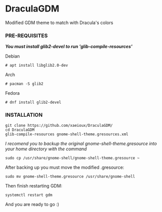# DraculaGDM
Modified GDM theme to match with Dracula's colors

### PRE-REQUISITES
***You must install glib2-devel to run 'glib-compile-resources'***

Debian
```
# apt install libglib2.0-dev
```
Arch
```
# pacman -S glib2
```
Fedora
```
# dnf install glib2-devel
```

### INSTALLATION
```
git clone https://github.com/xaeioux/DraculaGDM/
cd DraculaGDM
glib-compile-resources gnome-shell-theme.gresources.xml
```


_I recomend you to backup the original gnome-shell-theme.gresource into your home directory with the command_

```
sudo cp /usr/share/gnome-shell/gnome-shell-theme.gresource ~
```

After backing up you must move the modified .gresource:
```
sudo mv gnome-shell-theme.gresource /usr/share/gnome-shell
```
Then finish restarting GDM:

```
systemctl restart gdm
```
And you are ready to go :)
